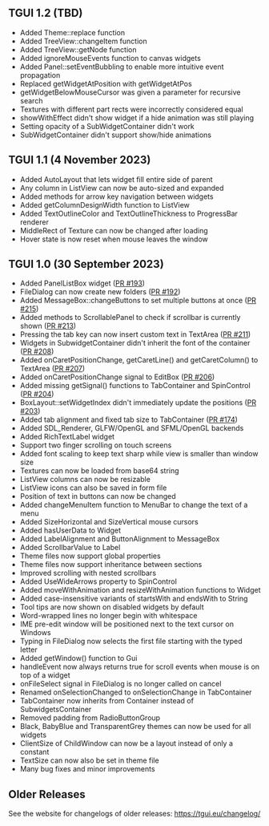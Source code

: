 TGUI 1.2  (TBD)
---------------

- Added Theme::replace function
- Added TreeView::changeItem function
- Added TreeView::getNode function
- Added ignoreMouseEvents function to canvas widgets
- Added Panel::setEventBubbling to enable more intuitive event propagation
- Replaced getWidgetAtPosition with getWidgetAtPos
- getWidgetBelowMouseCursor was given a parameter for recursive search
- Textures with different part rects were incorrectly considered equal
- showWithEffect didn't show widget if a hide animation was still playing
- Setting opacity of a SubWidgetContainer didn't work
- SubWidgetContainer didn't support show/hide animations


TGUI 1.1  (4 November 2023)
---------------------------

- Added AutoLayout that lets widget fill entire side of parent
- Any column in ListView can now be auto-sized and expanded
- Added methods for arrow key navigation between widgets
- Added getColumnDesignWidth function to ListView
- Added TextOutlineColor and TextOutlineThickness to ProgressBar renderer
- MiddleRect of Texture can now be changed after loading
- Hover state is now reset when mouse leaves the window


TGUI 1.0  (30 September 2023)
-----------------------------

- Added PanelListBox widget ([PR #193](https://github.com/texus/TGUI/pull/193))
- FileDialog can now create new folders ([PR #192](https://github.com/texus/TGUI/pull/192))
- Added MessageBox::changeButtons to set multiple buttons at once ([PR #215](https://github.com/texus/TGUI/pull/215))
- Added methods to ScrollablePanel to check if scrollbar is currently shown ([PR #213](https://github.com/texus/TGUI/pull/213))
- Pressing the tab key can now insert custom text in TextArea ([PR #211](https://github.com/texus/TGUI/pull/211))
- Widgets in SubwidgetContainer didn't inherit the font of the container ([PR #208](https://github.com/texus/TGUI/pull/208))
- Added onCaretPositionChange, getCaretLine() and getCaretColumn() to TextArea ([PR #207](https://github.com/texus/TGUI/pull/207))
- Added onCaretPositionChange signal to EditBox ([PR #206](https://github.com/texus/TGUI/pull/206))
- Added missing getSignal() functions to TabContainer and SpinControl ([PR #204](https://github.com/texus/TGUI/pull/204))
- BoxLayout::setWidgetIndex didn't immediately update the positions ([PR #203](https://github.com/texus/TGUI/pull/203))
- Added tab alignment and fixed tab size to TabContainer ([PR #174](https://github.com/texus/TGUI/pull/174))
- Added SDL\_Renderer, GLFW/OpenGL and SFML/OpenGL backends
- Added RichTextLabel widget
- Support two finger scrolling on touch screens
- Added font scaling to keep text sharp while view is smaller than window size
- Textures can now be loaded from base64 string
- ListView columns can now be resizable
- ListView icons can also be saved in form file
- Position of text in buttons can now be changed
- Added changeMenuItem function to MenuBar to change the text of a menu
- Added SizeHorizontal and SizeVertical mouse cursors
- Added hasUserData to Widget
- Added LabelAlignment and ButtonAlignment to MessageBox
- Added ScrollbarValue to Label
- Theme files now support global properties
- Theme files now support inheritance between sections
- Improved scrolling with nested scrollbars
- Added UseWideArrows property to SpinControl
- Added moveWithAnimation and resizeWithAnimation functions to Widget
- Added case-insensitive variants of startsWith and endsWith to String
- Tool tips are now shown on disabled widgets by default
- Word-wrapped lines no longer begin with whitespace
- IME pre-edit window will be positioned next to the text cursor on Windows
- Typing in FileDialog now selects the first file starting with the typed letter
- Added getWindow() function to Gui
- handleEvent now always returns true for scroll events when mouse is on top of a widget
- onFileSelect signal in FileDialog is no longer called on cancel
- Renamed onSelectionChanged to onSelectionChange in TabContainer
- TabContainer now inherits from Container instead of SubwidgetsContainer
- Removed padding from RadioButtonGroup
- Black, BabyBlue and TransparentGrey themes can now be used for all widgets
- ClientSize of ChildWindow can now be a layout instead of only a constant
- TextSize can now also be set in theme file
- Many bug fixes and minor improvements


Older Releases
--------------

See the website for changelogs of older releases: https://tgui.eu/changelog/

